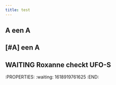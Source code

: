 ```yaml
---
title: test
---
```


## A een A
## [#A] een A
## WAITING Roxanne checkt UFO-S
:PROPERTIES:
:waiting: 1618919761625
:END:
##
